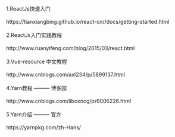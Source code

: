 <br/>
1.ReactJs快速入门<br/><br/>
  https://tianxiangbing.github.io/react-cn//docs/getting-started.html<br/><br/>
2.ReactJs入门实践教程<br/><br/>
  http://www.ruanyifeng.com/blog/2015/03/react.html<br/><br/>
3.Vue-resource 中文教程<br/><br/>
  http://www.cnblogs.com/axl234/p/5899137.html<br/><br/>
4.Yarn教程 ——— 博客园<br/><br/>
	http://www.cnblogs.com/liboxncg/p/6006226.html <br/><br/>
5.Yarn介绍 ——— 官方<br/><br/>
	https://yarnpkg.com/zh-Hans/ <br/><br/>

